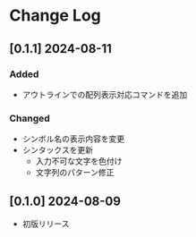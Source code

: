 # Change Log

## [0.1.1] 2024-08-11

### Added

- アウトラインでの配列表示対応コマンドを追加

### Changed

- シンボル名の表示内容を変更
- シンタックスを更新
  - 入力不可な文字を色付け
  - 文字列のパターン修正

## [0.1.0] 2024-08-09

- 初版リリース